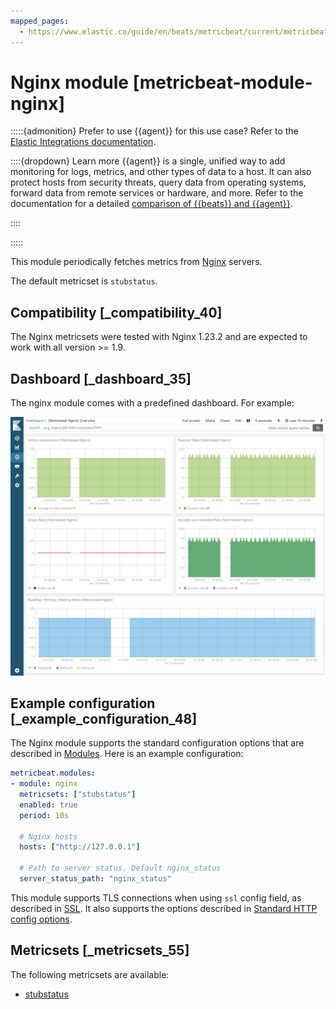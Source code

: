 ```yaml
---
mapped_pages:
  - https://www.elastic.co/guide/en/beats/metricbeat/current/metricbeat-module-nginx.html
---
```


# Nginx module [metricbeat-module-nginx]

:::::{admonition} Prefer to use {{agent}} for this use case?
Refer to the [Elastic Integrations documentation](integration-docs://reference/nginx/index.md).

::::{dropdown} Learn more
{{agent}} is a single, unified way to add monitoring for logs, metrics, and other types of data to a host. It can also protect hosts from security threats, query data from operating systems, forward data from remote services or hardware, and more. Refer to the documentation for a detailed [comparison of {{beats}} and {{agent}}](docs-content://reference/fleet/index.md).

::::


:::::


This module periodically fetches metrics from [Nginx](https://nginx.org/) servers.

The default metricset is `stubstatus`.


## Compatibility [_compatibility_40]

The Nginx metricsets were tested with Nginx 1.23.2 and are expected to work with all version >= 1.9.


## Dashboard [_dashboard_35]

The nginx module comes with a predefined dashboard. For example:

![metricbeat nginx](images/metricbeat-nginx.png)


## Example configuration [_example_configuration_48]

The Nginx module supports the standard configuration options that are described in [Modules](/reference/metricbeat/configuration-metricbeat.md). Here is an example configuration:

```yaml
metricbeat.modules:
- module: nginx
  metricsets: ["stubstatus"]
  enabled: true
  period: 10s

  # Nginx hosts
  hosts: ["http://127.0.0.1"]

  # Path to server status. Default nginx_status
  server_status_path: "nginx_status"
```

This module supports TLS connections when using `ssl` config field, as described in [SSL](/reference/metricbeat/configuration-ssl.md). It also supports the options described in [Standard HTTP config options](/reference/metricbeat/configuration-metricbeat.md#module-http-config-options).


## Metricsets [_metricsets_55]

The following metricsets are available:

* [stubstatus](/reference/metricbeat/metricbeat-metricset-nginx-stubstatus.md)


